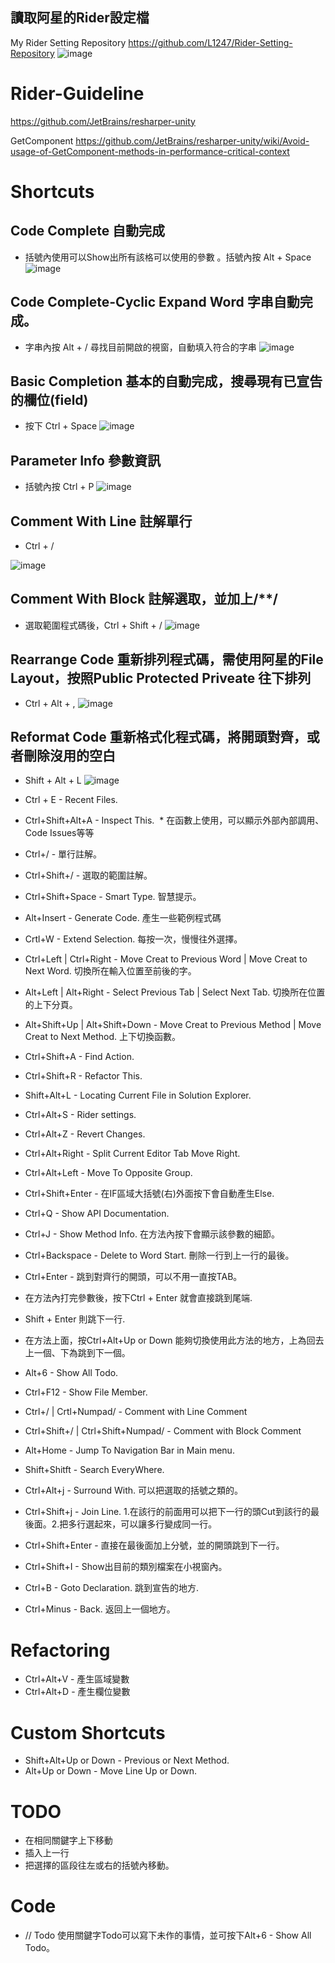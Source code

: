## 讀取阿星的Rider設定檔
My Rider Setting Repository
https://github.com/L1247/Rider-Setting-Repository
![image](https://github.com/L1247/Rider-IDE-Guideline/blob/master/ScreenShot/Load%20RepositorySetting.gif?raw=true)
# Rider-Guideline
https://github.com/JetBrains/resharper-unity

GetComponent
https://github.com/JetBrains/resharper-unity/wiki/Avoid-usage-of-GetComponent-methods-in-performance-critical-context

# Shortcuts
## Code Complete 自動完成
* 括號內使用可以Show出所有該格可以使用的參數 。括號內按 Alt + Space 
![image](https://github.com/L1247/Rider-IDE-Guideline/blob/master/ScreenShot/Code%20Complete%20-%20Basic.png?raw=true)

## Code Complete-Cyclic Expand Word 字串自動完成。 
* 字串內按 Alt + / 尋找目前開啟的視窗，自動填入符合的字串
![image](https://github.com/L1247/Rider-IDE-Guideline/blob/master/ScreenShot/Code%20Complete%20-%20Cyclic%20Expand%20Word.gif?raw=true)

## Basic Completion 基本的自動完成，搜尋現有已宣告的欄位(field)
* 按下 Ctrl + Space
![image](https://github.com/L1247/Rider-IDE-Guideline/blob/master/ScreenShot/Basic%20Completion.gif?raw=true)

## Parameter Info 參數資訊
* 括號內按 Ctrl + P
![image](https://github.com/L1247/Rider-IDE-Guideline/blob/master/ScreenShot/Show%20Parameter%20Info.png?raw=true)

## Comment With Line 註解單行
* Ctrl + /

![image](https://github.com/L1247/Rider-IDE-Guideline/blob/master/ScreenShot/Comment%20With%20Line.gif?raw=true)

## Comment With Block 註解選取，並加上/**/
* 選取範圍程式碼後，Ctrl + Shift + /
![image](https://github.com/L1247/Rider-IDE-Guideline/blob/master/ScreenShot/Block%20Comment.gif?raw=true)

## Rearrange Code 重新排列程式碼，需使用阿星的File Layout，按照Public Protected Priveate 往下排列
* Ctrl + Alt + ,
![image](https://github.com/L1247/Rider-IDE-Guideline/blob/master/ScreenShot/Rearrange%20Code.gif?raw=true)

## Reformat Code 重新格式化程式碼，將開頭對齊，或者刪除沒用的空白
* Shift + Alt + L
![image](https://github.com/L1247/Rider-IDE-Guideline/blob/master/ScreenShot/Reformat%20Code.gif?raw=true)
 
* Ctrl + E - Recent Files.
* Ctrl+Shift+Alt+A - Inspect This.
  * 在函數上使用，可以顯示外部內部調用、Code Issues等等
* Ctrl+/ - 單行註解。
* Ctrl+Shift+/ - 選取的範圍註解。
* Ctrl+Shift+Space - Smart Type. 智慧提示。
* Alt+Insert - Generate Code. 產生一些範例程式碼
* Crtl+W - Extend Selection. 每按一次，慢慢往外選擇。
* Ctrl+Left | Ctrl+Right - Move Creat to Previous Word | Move Creat to Next Word. 切換所在輸入位置至前後的字。
* Alt+Left | Alt+Right - Select Previous Tab | Select Next Tab. 切換所在位置的上下分頁。
* Alt+Shift+Up | Alt+Shift+Down - Move Creat to Previous Method | Move Creat to Next Method. 上下切換函數。
* Ctrl+Shift+A - Find Action.
* Ctrl+Shift+R - Refactor This.
* Shift+Alt+L - Locating Current File in Solution Explorer.
* Ctrl+Alt+S - Rider settings.
* Ctrl+Alt+Z - Revert Changes.
* Ctrl+Alt+Right - Split Current Editor Tab Move Right.
* Ctrl+Alt+Left - Move To Opposite Group.
* Ctrl+Shift+Enter - 在IF區域大括號(右)外面按下會自動產生Else.
* Ctrl+Q - Show API Documentation.
* Ctrl+J - Show Method Info. 在方法內按下會顯示該參數的細節。
* Ctrl+Backspace - Delete to Word Start. 刪除一行到上一行的最後。
* Ctrl+Enter - 跳到對齊行的開頭，可以不用一直按TAB。
* 在方法內打完參數後，按下Ctrl + Enter 就會直接跳到尾端.
* Shift + Enter 則跳下一行.
* 在方法上面，按Ctrl+Alt+Up or Down 能夠切換使用此方法的地方，上為回去上一個、下為跳到下一個。
* Alt+6 - Show All Todo.
* Ctrl+F12 - Show File Member.
* Ctrl+/ | Crtl+Numpad/ - Comment with Line Comment
* Ctrl+Shift+/ | Ctrl+Shift+Numpad/ - Comment with Block Comment
* Alt+Home - Jump To Navigation Bar in Main menu.
* Shift+Shitft - Search EveryWhere.
* Ctrl+Alt+j - Surround With. 可以把選取的括號之類的。
* Ctrl+Shift+j - Join Line. 1.在該行的前面用可以把下一行的頭Cut到該行的最後面。2.把多行選起來，可以讓多行變成同一行。
* Ctrl+Shift+Enter - 直接在最後面加上分號，並的開頭跳到下一行。
* Ctrl+Shift+I - Show出目前的類別檔案在小視窗內。
* Ctrl+B - Goto Declaration. 跳到宣告的地方.
* Ctrl+Minus - Back. 返回上一個地方。

# Refactoring
* Ctrl+Alt+V - 產生區域變數
* Ctrl+Alt+D - 產生欄位變數

# Custom Shortcuts
* Shift+Alt+Up or Down - Previous or Next Method.
* Alt+Up or Down - Move Line Up or Down.

# TODO
* 在相同關鍵字上下移動
* 插入上一行
* 把選擇的區段往左或右的括號內移動。

# Code
* // Todo 使用關鍵字Todo可以寫下未作的事情，並可按下Alt+6 - Show All Todo。
